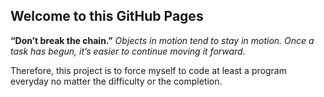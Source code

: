 ## Welcome to this GitHub Pages

**“Don’t break the chain.”**
_Objects in motion tend to stay in motion. Once a task has begun, it’s easier to continue moving it forward._

Therefore, this project is to force myself to code at least a program everyday no matter the difficulty or the completion.
